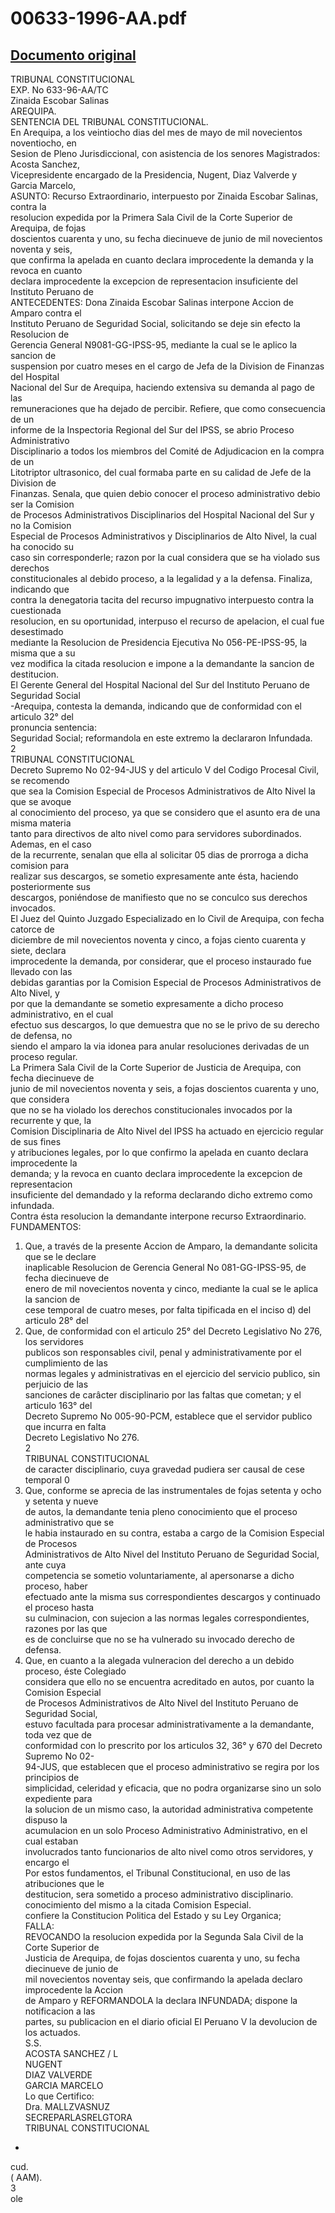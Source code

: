
00633-1996-AA.pdf
=================
  
[Documento original](https://tc.gob.pe/jurisprudencia/1998/00633-1996-AA.pdf)  
---  
TRIBUNAL CONSTITUCIONAL  
EXP. No 633-96-AA/TC  
Zinaida Escobar Salinas  
AREQUIPA.  
SENTENCIA DEL TRIBUNAL CONSTITUCIONAL.  
En Arequipa, a los veintiocho dias del mes de mayo de mil novecientos noventiocho, en  
Sesion de Pleno Jurisdiccional, con asistencia de los senores Magistrados: Acosta Sanchez,  
Vicepresidente encargado de la Presidencia, Nugent, Diaz Valverde y Garcia Marcelo,  
ASUNTO: Recurso Extraordinario, interpuesto por Zinaida Escobar Salinas, contra la  
resolucion expedida por la Primera Sala Civil de la Corte Superior de Arequipa, de fojas  
doscientos cuarenta y uno, su fecha diecinueve de junio de mil novecientos noventa y seis,  
que confirma la apelada en cuanto declara improcedente la demanda y la revoca en cuanto  
declara improcedente la excepcion de representacion insuficiente del Instituto Peruano de  
ANTECEDENTES: Dona Zinaida Escobar Salinas interpone Accion de Amparo contra el  
Instituto Peruano de Seguridad Social, solicitando se deje sin efecto la Resolucion de  
Gerencia General N9081-GG-IPSS-95, mediante la cual se le aplico la sancion de  
suspension por cuatro meses en el cargo de Jefa de la Division de Finanzas del Hospital  
Nacional del Sur de Arequipa, haciendo extensiva su demanda al pago de las  
remuneraciones que ha dejado de percibir. Refiere, que como consecuencia de un  
informe de la Inspectoria Regional del Sur del IPSS, se abrio Proceso Administrativo  
Disciplinario a todos los miembros del Comité de Adjudicacion en la compra de un  
Litotriptor ultrasonico, del cual formaba parte en su calidad de Jefe de la Division de  
Finanzas. Senala, que quien debio conocer el proceso administrativo debio ser la Comision  
de Procesos Administrativos Disciplinarios del Hospital Nacional del Sur y no la Comision  
Especial de Procesos Administrativos y Disciplinarios de Alto Nivel, la cual ha conocido su  
caso sin corresponderle; razon por la cual considera que se ha violado sus derechos  
constitucionales al debido proceso, a la legalidad y a la defensa. Finaliza, indicando que  
contra la denegatoria tacita del recurso impugnativo interpuesto contra la cuestionada  
resolucion, en su oportunidad, interpuso el recurso de apelacion, el cual fue desestimado  
mediante la Resolucion de Presidencia Ejecutiva No 056-PE-IPSS-95, la misma que a su  
vez modifica la citada resolucion e impone a la demandante la sancion de destitucion.  
El Gerente General del Hospital Nacional del Sur del Instituto Peruano de Seguridad Social  
-Arequipa, contesta la demanda, indicando que de conformidad con el articulo 32° del  
pronuncia sentencia:  
Seguridad Social; reformandola en este extremo la declararon Infundada.  
2  
TRIBUNAL CONSTITUCIONAL  
Decreto Supremo No 02-94-JUS y del articulo V del Codigo Procesal Civil, se recomendo  
que sea la Comision Especial de Procesos Administrativos de Alto Nivel la que se avoque  
al conocimiento del proceso, ya que se considero que el asunto era de una misma materia  
tanto para directivos de alto nivel como para servidores subordinados. Ademas, en el caso  
de la recurrente, senalan que ella al solicitar 05 dias de prorroga a dicha comision para  
realizar sus descargos, se sometio expresamente ante ésta, haciendo posteriormente sus  
descargos, poniéndose de manifiesto que no se conculco sus derechos invocados.  
El Juez del Quinto Juzgado Especializado en lo Civil de Arequipa, con fecha catorce de  
diciembre de mil novecientos noventa y cinco, a fojas ciento cuarenta y siete, declara  
improcedente la demanda, por considerar, que el proceso instaurado fue llevado con las  
debidas garantias por la Comision Especial de Procesos Administrativos de Alto Nivel, y  
por que la demandante se sometio expresamente a dicho proceso administrativo, en el cual  
efectuo sus descargos, lo que demuestra que no se le privo de su derecho de defensa, no  
siendo el amparo la via idonea para anular resoluciones derivadas de un proceso regular.  
La Primera Sala Civil de la Corte Superior de Justicia de Arequipa, con fecha diecinueve de  
junio de mil novecientos noventa y seis, a fojas doscientos cuarenta y uno, que considera  
que no se ha violado los derechos constitucionales invocados por la recurrente y que, la  
Comision Disciplinaria de Alto Nivel del IPSS ha actuado en ejercicio regular de sus fines  
y atribuciones legales, por lo que confirmo la apelada en cuanto declara improcedente la  
demanda; y la revoca en cuanto declara improcedente la excepcion de representacion  
insuficiente del demandado y la reforma declarando dicho extremo como infundada.  
Contra ésta resolucion la demandante interpone recurso Extraordinario.  
FUNDAMENTOS:  
1. Que, a través de la presente Accion de Amparo, la demandante solicita que se le declare  
inaplicable Resolucion de Gerencia General No 081-GG-IPSS-95, de fecha diecinueve de  
enero de mil novecientos noventa y cinco, mediante la cual se le aplica la sancion de  
cese temporal de cuatro meses, por falta tipificada en el inciso d) del articulo 28° del  
2. Que, de conformidad con el articulo 25° del Decreto Legislativo No 276, los servidores  
publicos son responsables civil, penal y administrativamente por el cumplimiento de las  
normas legales y administrativas en el ejercicio del servicio publico, sin perjuicio de las  
sanciones de carâcter disciplinario por las faltas que cometan; y el articulo 163° del  
Decreto Supremo No 005-90-PCM, establece que el servidor publico que incurra en falta  
Decreto Legislativo No 276.  
2  
TRIBUNAL CONSTITUCIONAL  
de caracter disciplinario, cuya gravedad pudiera ser causal de cese temporal 0  
3. Que, conforme se aprecia de las instrumentales de fojas setenta y ocho y setenta y nueve  
de autos, la demandante tenia pleno conocimiento que el proceso administrativo que se  
le habia instaurado en su contra, estaba a cargo de la Comision Especial de Procesos  
Administrativos de Alto Nivel del Instituto Peruano de Seguridad Social, ante cuya  
competencia se sometio voluntariamente, al apersonarse a dicho proceso, haber  
efectuado ante la misma sus correspondientes descargos y continuado el proceso hasta  
su culminacion, con sujecion a las normas legales correspondientes, razones por las que  
es de concluirse que no se ha vulnerado su invocado derecho de defensa.  
4. Que, en cuanto a la alegada vulneracion del derecho a un debido proceso, éste Colegiado  
considera que ello no se encuentra acreditado en autos, por cuanto la Comision Especial  
de Procesos Administrativos de Alto Nivel del Instituto Peruano de Seguridad Social,  
estuvo facultada para procesar administrativamente a la demandante, toda vez que de  
conformidad con lo prescrito por los articulos 32, 36° y 670 del Decreto Supremo No 02-  
94-JUS, que establecen que el proceso administrativo se regira por los principios de  
simplicidad, celeridad y eficacia, que no podra organizarse sino un solo expediente para  
la solucion de un mismo caso, la autoridad administrativa competente dispuso la  
acumulacion en un solo Proceso Administrativo Administrativo, en el cual estaban  
involucrados tanto funcionarios de alto nivel como otros servidores, y encargo el  
Por estos fundamentos, el Tribunal Constitucional, en uso de las atribuciones que le  
destitucion, sera sometido a proceso administrativo disciplinario.  
conocimiento del mismo a la citada Comision Especial.  
confiere la Constitucion Politica del Estado y su Ley Organica;  
FALLA:  
REVOCANDO la resolucion expedida por la Segunda Sala Civil de la Corte Superior de  
Justicia de Arequipa, de fojas doscientos cuarenta y uno, su fecha diecinueve de junio de  
mil novecientos noventay seis, que confirmando la apelada declaro improcedente la Accion  
de Amparo y REFORMANDOLA la declara INFUNDADA; dispone la notificacion a las  
partes, su publicacion en el diario oficial El Peruano V la devolucion de los actuados.  
S.S.  
ACOSTA SANCHEZ / L  
NUGENT  
DIAZ VALVERDE  
GARCIA MARCELO  
Lo que Certifico:  
Dra. MALLZVASNUZ  
SECREPARLASRELGTORA  
TRIBUNAL CONSTITUCIONAL  
-  
cud.  
( AAM).  
3  
ole